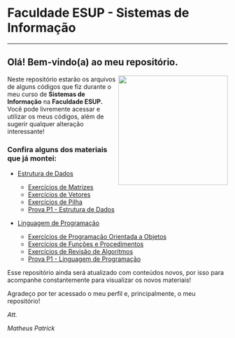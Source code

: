 # Faculdade ESUP - Sistemas de Informação
---
## Olá! Bem-vindo(a) ao meu repositório.
<img align="right" src="https://octodex.github.com/images/Professortocat_v2.png" width="250">

Neste repositório estarão os arquivos de alguns códigos que fiz durante o meu curso de **Sistemas de Informação** na **Faculdade ESUP.**
Você pode livremente acessar e utilizar os meus códigos, além de sugerir qualquer alteração interessante!

### Confira alguns dos materiais que já montei:
* [Estrutura de Dados](https://github.com/mpatrickaires/faculdade-esup/tree/main/EstruturaDeDados)
   * [Exercícios de Matrizes](https://github.com/mpatrickaires/faculdade-esup/tree/main/EstruturaDeDados/exerciciosdematrizes)
   * [Exercícios de Vetores](https://github.com/mpatrickaires/faculdade-esup/tree/main/EstruturaDeDados/exerciciosvetores)
   * [Exercícios de Pilha](https://github.com/mpatrickaires/faculdade-esup/tree/main/EstruturaDeDados/stack)
   * [Prova P1 - Estrutura de Dados](https://github.com/mpatrickaires/faculdade-esup/tree/main/EstruturaDeDados/Prova%20P1)
   
* [Linguagem de Programação](https://github.com/mpatrickaires/faculdade-esup/tree/main/LinguagemDePrograma%C3%A7%C3%A3o)
   * [Exercícios de Programação Orientada a Objetos](https://github.com/mpatrickaires/faculdade-esup/tree/main/LinguagemDePrograma%C3%A7%C3%A3o/Exerc%C3%ADcios%20POO)
   * [Exercícios de Funções e Procedimentos](https://github.com/mpatrickaires/faculdade-esup/tree/main/LinguagemDePrograma%C3%A7%C3%A3o/Exerc%C3%ADcios%20de%20Fun%C3%A7%C3%B5es%20e%20Procedimentos)
   * [Exercícios de Revisão de Algoritmos](https://github.com/mpatrickaires/faculdade-esup/tree/main/LinguagemDePrograma%C3%A7%C3%A3o/Lista%20de%20Exerc%C3%ADcios%2001)
   * [Prova P1 - Linguagem de Programação](https://github.com/mpatrickaires/faculdade-esup/tree/main/LinguagemDePrograma%C3%A7%C3%A3o/Prova%20P1)
   
Esse repositório ainda será atualizado com conteúdos novos, por isso para acompanhe constantemente para visualizar os novos materiais!

Agradeço por ter acessado o meu perfil e, principalmente, o meu repositório!


*Att.*


*Matheus Patrick*
